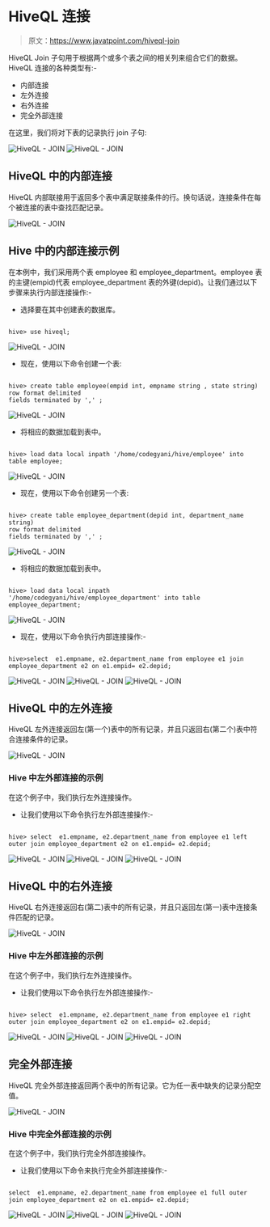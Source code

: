# HiveQL 连接

> 原文：<https://www.javatpoint.com/hiveql-join>

HiveQL Join 子句用于根据两个或多个表之间的相关列来组合它们的数据。HiveQL 连接的各种类型有:-

*   内部连接
*   左外连接
*   右外连接
*   完全外部连接

在这里，我们将对下表的记录执行 join 子句:

![HiveQL - JOIN](img/22d7f38d4f09fb8212fd5f2bcf60afc0.png)
![HiveQL - JOIN](img/a9da32b5476aaefd2d4fcd15f8de8fc8.png)

## HiveQL 中的内部连接

HiveQL 内部联接用于返回多个表中满足联接条件的行。换句话说，连接条件在每个被连接的表中查找匹配记录。

![HiveQL - JOIN](img/e13f7124bb4f128a32c4d23fe5bb62fe.png)

## Hive 中的内部连接示例

在本例中，我们采用两个表 employee 和 employee_department。employee 表的主键(empid)代表 employee_department 表的外键(depid)。让我们通过以下步骤来执行内部连接操作:-

*   选择要在其中创建表的数据库。

```

hive> use hiveql;

```

![HiveQL - JOIN](img/adf835ba8391d1bf432f659aa934f768.png)

*   现在，使用以下命令创建一个表:

```

hive> create table employee(empid int, empname string , state string)
row format delimited
fields terminated by ',' ;

```

![HiveQL - JOIN](img/b9182041f18b788940db3d049ca1ec31.png)

*   将相应的数据加载到表中。

```

hive> load data local inpath '/home/codegyani/hive/employee' into table employee;

```

![HiveQL - JOIN](img/6a4bfceb472c56c11306edccef5f58e4.png)

*   现在，使用以下命令创建另一个表:

```

hive> create table employee_department(depid int, department_name string)
row format delimited
fields terminated by ',' ;

```

![HiveQL - JOIN](img/136306cdb21e3e85c9156b0bd5966cfd.png)

*   将相应的数据加载到表中。

```

hive> load data local inpath '/home/codegyani/hive/employee_department' into table employee_department;

```

![HiveQL - JOIN](img/0b71e09a4f8ab4e9d82340279b791069.png)

*   现在，使用以下命令执行内部连接操作:-

```

hive>select  e1.empname, e2.department_name from employee e1 join employee_department e2 on e1.empid= e2.depid;

```

![HiveQL - JOIN](img/accbdefa2a7f35e10f51ae3295d13e9d.png)
![HiveQL - JOIN](img/ad3d15e158fd7b0e3cdac04c26dac95f.png)
![HiveQL - JOIN](img/85647859ab68818e82f9888888d64eaf.png)

## HiveQL 中的左外连接

HiveQL 左外连接返回左(第一个)表中的所有记录，并且只返回右(第二个)表中符合连接条件的记录。

![HiveQL - JOIN](img/7f02c8e1c08f28fe109093ba4fa32213.png)

### Hive 中左外部连接的示例

在这个例子中，我们执行左外连接操作。

*   让我们使用以下命令执行左外部连接操作:-

```

hive> select  e1.empname, e2.department_name from employee e1 left outer join employee_department e2 on e1.empid= e2.depid;

```

![HiveQL - JOIN](img/d7e8c18ccf379a81d2603c6c214b244b.png)
![HiveQL - JOIN](img/8b389e3774d25c59bbf20d05ba3c7af7.png)
![HiveQL - JOIN](img/f2c1b85645e4d2bd6c1be0bf57301d98.png)

## HiveQL 中的右外连接

HiveQL 右外连接返回右(第二)表中的所有记录，并且只返回左(第一)表中连接条件匹配的记录。

![HiveQL - JOIN](img/0e8591b828e2721a8159e8fd6eb98278.png)

### Hive 中左外部连接的示例

在这个例子中，我们执行左外连接操作。

*   让我们使用以下命令执行左外部连接操作:-

```

hive> select  e1.empname, e2.department_name from employee e1 right outer join employee_department e2 on e1.empid= e2.depid;

```

![HiveQL - JOIN](img/bd98114574f653450a61184313459824.png)
![HiveQL - JOIN](img/0c4f0bc922e9a4fe1128c908e69b8e8f.png)
![HiveQL - JOIN](img/b9e5b6ef8bdacd48fb4f3ff7f838c901.png)

## 完全外部连接

HiveQL 完全外部连接返回两个表中的所有记录。它为任一表中缺失的记录分配空值。

![HiveQL - JOIN](img/5b589bd87d1650ef3718273a6b4c6c12.png)

### Hive 中完全外部连接的示例

在这个例子中，我们执行完全外部连接操作。

*   让我们使用以下命令来执行完全外部连接操作:-

```

select  e1.empname, e2.department_name from employee e1 full outer join employee_department e2 on e1.empid= e2.depid;

```

![HiveQL - JOIN](img/3f7a91a49c914489f267c286ff1832ec.png)
![HiveQL - JOIN](img/431495ef22effbd10e6b638ceae41d9b.png)
![HiveQL - JOIN](img/df07427f8d84ece7bafec21195a6b3aa.png)